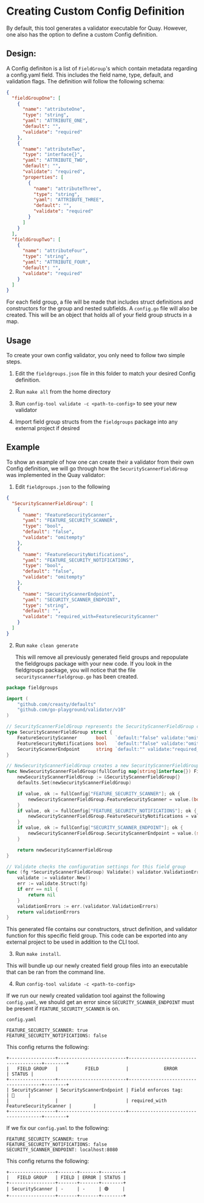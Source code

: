 # Creating Custom Config Definition

By default, this tool generates a validator executable for Quay. However, one also has the option to define a custom Config definition.

## Design:

A Config definiton is a list of `FieldGroup`'s which contain metadata regarding a config.yaml field. This includes the field name, type, default, and validation flags. The definition will follow the following schema:

```json
{
  "fieldGroupOne": [
    {
      "name": "attributeOne",
      "type": "string",
      "yaml": "ATTRIBUTE_ONE",
      "default": "",
      "validate": "required"
    },
    {
      "name": "attributeTwo",
      "type": "interface{}",
      "yaml": "ATTRIBUTE_TWO",
      "default": "",
      "validate": "required",
      "properties": [
        {
          "name": "attributeThree",
          "type": "string",
          "yaml": "ATTRIBUTE_THREE",
          "default": "",
          "validate": "required"
        }
      ]
    }
  ],
  "fieldGroupTwo": [
    {
      "name": "attributeFour",
      "type": "string",
      "yaml": "ATTRIBUTE_FOUR",
      "default": "",
      "validate": "required"
    }
  ]
}
```

For each field group, a file will be made that includes struct definitions and constructors for the group and nested subfields. A `config.go` file will also be created. This will be an object that holds all of your field group structs in a map.

## Usage

To create your own config validator, you only need to follow two simple steps.

1. Edit the `fieldgroups.json` file in this folder to match your desired Config definition.

2. Run `make all` from the home directory

3. Run `config-tool validate -c <path-to-config>` to see your new validator

4. Import field group structs from the `fieldgroups` package into any external project if desired

## Example

To show an example of how one can create their a validator from their own Config definition, we will go through how the `SecurityScannerFieldGroup` was implemented in the Quay validator:

1. Edit `fieldgroups.json` to the following

```json
{
  "SecurityScannerFieldGroup": [
    {
      "name": "FeatureSecurityScanner",
      "yaml": "FEATURE_SECURITY_SCANNER",
      "type": "bool",
      "default": "false",
      "validate": "omitempty"
    },
    {
      "name": "FeatureSecurityNotifications",
      "yaml": "FEATURE_SECURITY_NOTIFICATIONS",
      "type": "bool",
      "default": "false",
      "validate": "omitempty"
    },
    {
      "name": "SecurityScannerEndpoint",
      "yaml": "SECURITY_SCANNER_ENDPOINT",
      "type": "string",
      "default": "",
      "validate": "required_with=FeatureSecurityScanner"
    }
  ]
}
```

2. Run `make clean generate`

   This will remove all previously generated field groups and repopulate the fieldgroups package with your new code. If you look in the fieldgroups package, you will notice that the file `securityscannerfieldgroup.go` has been created.

```go
package fieldgroups

import (
	"github.com/creasty/defaults"
	"github.com/go-playground/validator/v10"
)

// SecurityScannerFieldGroup represents the SecurityScannerFieldGroup config fields
type SecurityScannerFieldGroup struct {
	FeatureSecurityScanner       bool   `default:"false" validate:"omitempty"`
	FeatureSecurityNotifications bool   `default:"false" validate:"omitempty"`
	SecurityScannerEndpoint      string `default:"" validate:"required_with=FeatureSecurityScanner"`
}

// NewSecurityScannerFieldGroup creates a new SecurityScannerFieldGroup
func NewSecurityScannerFieldGroup(fullConfig map[string]interface{}) FieldGroup {
	newSecurityScannerFieldGroup := &SecurityScannerFieldGroup{}
	defaults.Set(newSecurityScannerFieldGroup)

	if value, ok := fullConfig["FEATURE_SECURITY_SCANNER"]; ok {
		newSecurityScannerFieldGroup.FeatureSecurityScanner = value.(bool)
	}
	if value, ok := fullConfig["FEATURE_SECURITY_NOTIFICATIONS"]; ok {
		newSecurityScannerFieldGroup.FeatureSecurityNotifications = value.(bool)
	}
	if value, ok := fullConfig["SECURITY_SCANNER_ENDPOINT"]; ok {
		newSecurityScannerFieldGroup.SecurityScannerEndpoint = value.(string)
	}

	return newSecurityScannerFieldGroup
}

// Validate checks the configuration settings for this field group
func (fg *SecurityScannerFieldGroup) Validate() validator.ValidationErrors {
	validate := validator.New()
	err := validate.Struct(fg)
	if err == nil {
		return nil
	}
	validationErrors := err.(validator.ValidationErrors)
	return validationErrors
}
```

This generated file contains our constructors, struct definition, and validator function for this specific field group. This code can be exported into any external project to be used in addition to the CLI tool.

3. Run `make install`.

This will bundle up our newly created field group files into an executable that can be ran from the command line.

4. Run `config-tool validate -c <path-to-config>`

If we run our newly created validation tool against the following `config.yaml`, we should get an error since `SECURITY_SCANNER_ENDPOINT` must be present if `FEATURE_SECURITY_SCANNER` is on.

`config.yaml`

```
FEATURE_SECURITY_SCANNER: true
FEATURE_SECURITY_NOTIFICATIONS: false
```

This config returns the following:

```
+-----------------+-------------------------+--------------------------------------+--------+
|   FIELD GROUP   |          FIELD          |             ERROR                    | STATUS |
+-----------------+-------------------------+--------------------------------------+--------+
| SecurityScanner | SecurityScannerEndpoint | Field enforces tag:                  | 🔴     |
|                 |                         | required_with FeatureSecurityScanner |        |
+-----------------+-------------------------+--------------------------------------+--------+
```

If we fix our `config.yaml` to the following:

```
FEATURE_SECURITY_SCANNER: true
FEATURE_SECURITY_NOTIFICATIONS: false
SECURITY_SCANNER_ENDPOINT: localhost:8080
```

This config returns the following:

```
+-----------------+-------+-------+--------+
|   FIELD GROUP   | FIELD | ERROR | STATUS |
+-----------------+-------+-------+--------+
| SecurityScanner | -     | -     | 🟢     |
+-----------------+-------+-------+--------+
```
